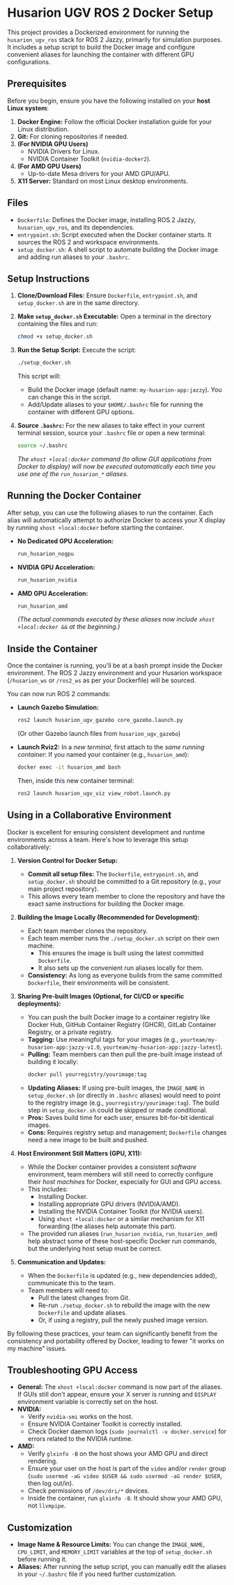# Husarion UGV ROS 2 Docker Setup

This project provides a Dockerized environment for running the `husarion_ugv_ros` stack for ROS 2 Jazzy, primarily for simulation purposes. It includes a setup script to build the Docker image and configure convenient aliases for launching the container with different GPU configurations.

## Prerequisites

Before you begin, ensure you have the following installed on your **host Linux system**:

1.  **Docker Engine:** Follow the official Docker installation guide for your Linux distribution.
2.  **Git:** For cloning repositories if needed.
3.  **(For NVIDIA GPU Users)**
    *   NVIDIA Drivers for Linux.
    *   NVIDIA Container Toolkit (`nvidia-docker2`).
4.  **(For AMD GPU Users)**
    *   Up-to-date Mesa drivers for your AMD GPU/APU.
5.  **X11 Server:** Standard on most Linux desktop environments.

## Files

*   `Dockerfile`: Defines the Docker image, installing ROS 2 Jazzy, `husarion_ugv_ros`, and its dependencies.
*   `entrypoint.sh`: Script executed when the Docker container starts. It sources the ROS 2 and workspace environments.
*   `setup_docker.sh`: A shell script to automate building the Docker image and adding run aliases to your `.bashrc`.

## Setup Instructions

1.  **Clone/Download Files:**
    Ensure `Dockerfile`, `entrypoint.sh`, and `setup_docker.sh` are in the same directory.

2.  **Make `setup_docker.sh` Executable:**
    Open a terminal in the directory containing the files and run:
    ```bash
    chmod +x setup_docker.sh
    ```

3.  **Run the Setup Script:**
    Execute the script:
    ```bash
    ./setup_docker.sh
    ```
    This script will:
    *   Build the Docker image (default name: `my-husarion-app:jazzy`). You can change this in the script.
    *   Add/Update aliases to your `$HOME/.bashrc` file for running the container with different GPU options.

4.  **Source `.bashrc`:**
    For the new aliases to take effect in your current terminal session, source your `.bashrc` file or open a new terminal:
    ```bash
    source ~/.bashrc
    ```
    *The `xhost +local:docker` command (to allow GUI applications from Docker to display) will now be executed automatically each time you use one of the `run_husarion_*` aliases.*

## Running the Docker Container

After setup, you can use the following aliases to run the container. Each alias will automatically attempt to authorize Docker to access your X display by running `xhost +local:docker` before starting the container.

*   **No Dedicated GPU Acceleration:**
    ```bash
    run_husarion_nogpu
    ```

*   **NVIDIA GPU Acceleration:**
    ```bash
    run_husarion_nvidia
    ```

*   **AMD GPU Acceleration:**
    ```bash
    run_husarion_amd
    ```

    *(The actual commands executed by these aliases now include `xhost +local:docker &&` at the beginning.)*

## Inside the Container

Once the container is running, you'll be at a bash prompt inside the Docker environment. The ROS 2 Jazzy environment and your Husarion workspace (`/husarion_ws` or `/ros2_ws` as per your Dockerfile) will be sourced.

You can now run ROS 2 commands:

*   **Launch Gazebo Simulation:**
    ```bash
    ros2 launch husarion_ugv_gazebo core_gazebo.launch.py
    ```
    (Or other Gazebo launch files from `husarion_ugv_gazebo`)

*   **Launch Rviz2:**
    In a *new terminal*, first attach to the *same running container*:
    If you named your container (e.g., `husarion_amd`):
    ```bash
    docker exec -it husarion_amd bash
    ```
    Then, inside this new container terminal:
    ```bash
    ros2 launch husarion_ugv_viz view_robot.launch.py
    ```

## Using in a Collaborative Environment

Docker is excellent for ensuring consistent development and runtime environments across a team. Here's how to leverage this setup collaboratively:

1.  **Version Control for Docker Setup:**
    *   **Commit all setup files:** The `Dockerfile`, `entrypoint.sh`, and `setup_docker.sh` should be committed to a Git repository (e.g., your main project repository).
    *   This allows every team member to clone the repository and have the exact same instructions for building the Docker image.

2.  **Building the Image Locally (Recommended for Development):**
    *   Each team member clones the repository.
    *   Each team member runs the `./setup_docker.sh` script on their own machine.
        *   This ensures the image is built using the latest committed `Dockerfile`.
        *   It also sets up the convenient run aliases locally for them.
    *   **Consistency:** As long as everyone builds from the same committed `Dockerfile`, their environments will be consistent.

3.  **Sharing Pre-built Images (Optional, for CI/CD or specific deployments):**
    *   You can push the built Docker image to a container registry like Docker Hub, GitHub Container Registry (GHCR), GitLab Container Registry, or a private registry.
    *   **Tagging:** Use meaningful tags for your images (e.g., `yourteam/my-husarion-app:jazzy-v1.0`, `yourteam/my-husarion-app:jazzy-latest`).
    *   **Pulling:** Team members can then pull the pre-built image instead of building it locally:
        ```bash
        docker pull yourregistry/yourimage:tag
        ```
    *   **Updating Aliases:** If using pre-built images, the `IMAGE_NAME` in `setup_docker.sh` (or directly in `.bashrc` aliases) would need to point to the registry image (e.g., `yourregistry/yourimage:tag`). The build step in `setup_docker.sh` could be skipped or made conditional.
    *   **Pros:** Saves build time for each user, ensures bit-for-bit identical images.
    *   **Cons:** Requires registry setup and management; `Dockerfile` changes need a new image to be built and pushed.

4.  **Host Environment Still Matters (GPU, X11):**
    *   While the Docker container provides a consistent *software* environment, team members will still need to correctly configure their *host machines* for Docker, especially for GUI and GPU access.
    *   This includes:
        *   Installing Docker.
        *   Installing appropriate GPU drivers (NVIDIA/AMD).
        *   Installing the NVIDIA Container Toolkit (for NVIDIA users).
        *   Using `xhost +local:docker` or a similar mechanism for X11 forwarding (the aliases help automate this part).
    *   The provided run aliases (`run_husarion_nvidia`, `run_husarion_amd`) help abstract some of these host-specific Docker run commands, but the underlying host setup must be correct.

5.  **Communication and Updates:**
    *   When the `Dockerfile` is updated (e.g., new dependencies added), communicate this to the team.
    *   Team members will need to:
        *   Pull the latest changes from Git.
        *   Re-run `./setup_docker.sh` to rebuild the image with the new `Dockerfile` and update aliases.
        *   Or, if using a registry, pull the newly pushed image version.

By following these practices, your team can significantly benefit from the consistency and portability offered by Docker, leading to fewer "it works on my machine" issues.

## Troubleshooting GPU Access

*   **General:** The `xhost +local:docker` command is now part of the aliases. If GUIs still don't appear, ensure your X server is running and `DISPLAY` environment variable is correctly set on the host.
*   **NVIDIA:**
    *   Verify `nvidia-smi` works on the host.
    *   Ensure NVIDIA Container Toolkit is correctly installed.
    *   Check Docker daemon logs (`sudo journalctl -u docker.service`) for errors related to the NVIDIA runtime.
*   **AMD:**
    *   Verify `glxinfo -B` on the host shows your AMD GPU and direct rendering.
    *   Ensure your user on the host is part of the `video` and/or `render` group (`sudo usermod -aG video $USER && sudo usermod -aG render $USER`, then log out/in).
    *   Check permissions of `/dev/dri/*` devices.
    *   Inside the container, run `glxinfo -B`. It should show your AMD GPU, not `llvmpipe`.

## Customization

*   **Image Name & Resource Limits:** You can change the `IMAGE_NAME`, `CPU_LIMIT`, and `MEMORY_LIMIT` variables at the top of `setup_docker.sh` before running it.
*   **Aliases:** After running the setup script, you can manually edit the aliases in your `~/.bashrc` file if you need further customization.